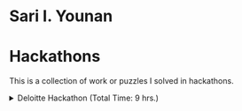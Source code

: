 # Sari I. Younan
# Hackathons
This is a collection of work or puzzles I solved in hackathons.
<details><summary>Deloitte Hackathon (Total Time: 9 hrs.)</summary><blockquote>

<details><summary>Solve Times</summary><blockquote>

- [CANBus log](/CAN.log) + [Dashboard Recoding](/Dashboard.mkv):<br /><code style='color : red'>~90 mins.</code>
- [chall.py](/chall.py) + [chall_edited.py](/chall_edited.py) + [example.py](/example.py):
<br /><code style='color : red'>~6 hrs.</code>
- [Comp.py](/Comp.py) + [Dashboard.mkv](/Dashboard.mkv):<br /><code style='color : red'>~90 mins.</code>
- [Mayday.wav](/Mayday.wav):<br /><code style='color : red'>~5 mins</code>
- [out.txt](/out.txt):<br /><code style='color : red'>~5 mins</code>
</blockquote></details>

### [CAN.log](/CAN.log)
CANBus log from a "Tesla" used alongside a [Dashboard Recoding](/Dashboard.mkv). Prompt was to watch the dashboard 
recording and use that to find the CANBus log code for door opened and door closed events based on the video.
### [chall.py](/chall.py)
A challenge source code that rquired a guess before generating the flag and only confirmed if the guess was correct or 
not.
### [chall_edited.py](/chall_edited.py)
Personal edit of [chall.py](/chall.py) where after learning what the imported library does and how it works, rewrote the 
code to become a writer instead of a guesser.
### [Comp.py](/Comp.py)
Imported the [CANBus log](/CAN.log) and listed the codes in ascending order of occurrence frequency.
### [Dashboard.mkv](/Dashboard.mkv)
A video recording of a "Tesla" dashboard to be used alongside [CANBus log](/CAN.log) to gain information about the codes
corresponding to the events of interest.
### [example.py](/example.py)
An example of how the library in [chall.py](/chall.py) worked.
### [Mayday.wav](/Mayday.wav)
An audio file containing "morse code from a sinking Italian ship." The morse code decoded into a shift cypher (Key: 6)
### [out.txt](/out.txt)
A text file with a hidden flag. It was simply the first letter of each word.
</blockquote></details>